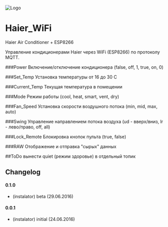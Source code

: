 ![Logo](http://www.haier.com/public/overseas_logo/public/logo30.png)

# Haier_WiFi
Haier Air Conditioner + ESP8266

Управление кондиционерами Haier через WiFi (ESP8266) по протоколу MQTT.

###Power
Включение/отключение кондиционера (false, off, 1, true, on, 0)

###Set_Temp
Установка температуры от 16 до 30 C

###Current_Temp
Текущая температура в помещении

###Mode
Режим работы (cool, heat, smart, vent, dry)

###Fan_Speed
Установка скорости воздушного потока (min, mid, max, auto)

###Swing
Управление направлением потока воздуха (ud - вверх/вниз, lr - лево/право, off, all)

###Lock_Remote
Блокировка кнопок пульта (true, false)

###RAW
Отображение и отправка "сырых" данных

##ToDo
вынести quiet (режим здоровье) в отдельный топик
## Changelog

#### 0.1.0
* (instalator) beta (29.06.2016)
 
#### 0.0.1
* (instalator) initial (24.06.2016)
 
